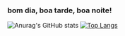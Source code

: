 ### bom dia, boa tarde, boa noite!

![Anurag's GitHub stats](https://github-readme-stats.vercel.app/api?username=dsnunes07&hide=stars)
[![Top Langs](https://github-readme-stats.vercel.app/api/top-langs/?username=dsnunes07)](https://github.com/anuraghazra/github-readme-stats)

